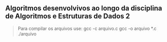 ## Algoritmos desenvolvivos ao longo da disciplina de Algoritmos e Estruturas de Dados 2

>Para compilar os arquivos use:
>gcc -c arquivo.c
>gcc -o arquivo *.c
>./arquivo